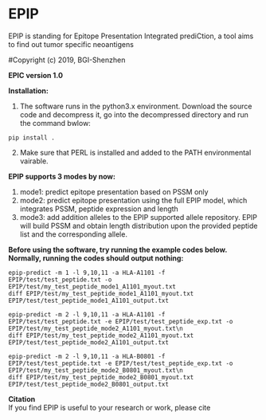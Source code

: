 # EPIP
EPIP is standing for Epitope Presentation Integrated prediCtion, a tool aims to find out tumor specific neoantigens

#Copyright (c) 2019, BGI-Shenzhen

__EPIC version 1.0__

__Installation:__

1. The software runs in the python3.x environment. Download the source code and decompress it, go into the decompressed directory and run the command bwlow:

```pip install .```

2. Make sure that PERL is installed and added to the PATH environmental vairable.

__EPIP supports 3 modes by now:__  

1. mode1: predict epitope presentation based on PSSM only  
2. mode2: predict epitope presentation using the full EPIP model, which integrates PSSM, peptide expression and length  
3. mode3: add addition alleles to the EPIP supported allele repository. EPIP will build PSSM and obtain length distribution upon the provided peptide list and the corresponding allele.

__Before using the software, try running the example codes below. Normally, running the codes should output nothing:__  

```
epip-predict -m 1 -l 9,10,11 -a HLA-A1101 -f EPIP/test/test_peptide.txt -o EPIP/test/my_test_peptide_mode1_A1101_myout.txt
diff EPIP/test/my_test_peptide_mode1_A1101_myout.txt EPIP/test/test_peptide_mode1_A1101_output.txt
```
```
epip-predict -m 2 -l 9,10,11 -a HLA-A1101 -f EPIP/test/test_peptide.txt -e EPIP/test/test_peptide_exp.txt -o EPIP/test/my_test_peptide_mode2_A1101_myout.txt\n
diff EPIP/test/my_test_peptide_mode2_A1101_myout.txt EPIP/test/test_peptide_mode2_A1101_output.txt
```
```
epip-predict -m 2 -l 9,10,11 -a HLA-B0801 -f EPIP/test/test_peptide.txt -e EPIP/test/test_peptide_exp.txt -o EPIP/test/my_test_peptide_mode2_B0801_myout.txt\n
diff EPIP/test/my_test_peptide_mode2_B0801_myout.txt EPIP/test/test_peptide_mode2_B0801_output.txt
```
__Citation__  
If you find EPIP is useful to your research or work, please cite <article name>
